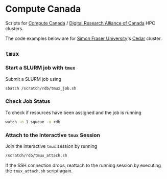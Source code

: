 # Compute Canada

Scripts for [Compute Canada](https://www.ace-net.ca/compute-canada-operations-move-to-the-digital-research-alliance-of-canada-(the-alliance).html) / [Digital Research Alliance of Canada](https://alliancecan.ca/en) HPC clusters.

The code examples below are for [Simon Fraser University](https://www.sfu.ca/)'s [Cedar](https://www.sfu.ca/research/institutes-centres-facilities/other-facilities/supercomputer-cedar.html) cluster.

## `tmux`

### Start a SLURM job with `tmux`
Submit a SLURM job using
```bash
sbatch /scratch/rdb/tmux_job.sh
```

### Check Job Status
To check if resources have been assigned and the job is running
```bash
watch -n 1 squeue -u rdb
```

### Attach to the Interactive `tmux` Session
Join the interactive `tmux` session by running
```bash
/scratch/rdb/tmux_attach.sh
```
If the SSH connection drops, reattach to the running session by executing the `tmux_attach.sh` script again.
